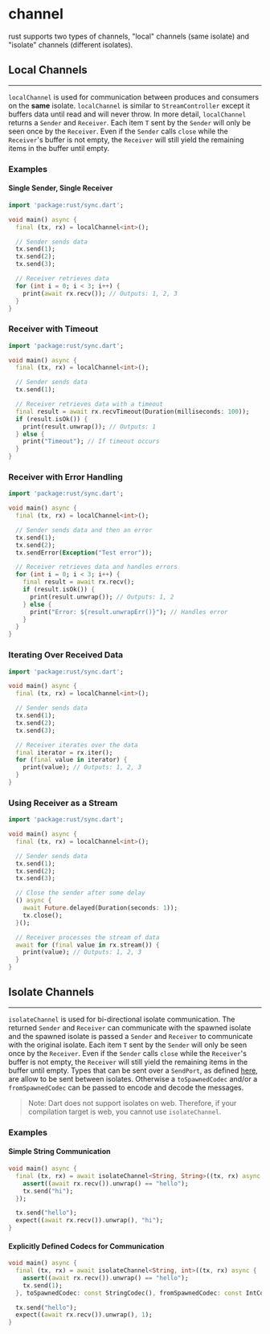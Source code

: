 # channel

rust supports two types of channels, "local" channels (same isolate) and "isolate" channels (different isolates).

## Local Channels
***
`localChannel` is used for communication between produces and consumers on the **same** isolate. `localChannel` is
similar to `StreamController` except it buffers data until read and will never throw.
In more detail, `localChannel` returns a `Sender` and `Receiver`. Each item `T` sent by the `Sender`
will only be seen once by the `Receiver`. Even if the `Sender` calls `close` while the `Receiver`'s buffer
is not empty, the `Receiver` will still yield the remaining items in the buffer until empty.

### Examples
#### Single Sender, Single Receiver

```dart
import 'package:rust/sync.dart';

void main() async {
  final (tx, rx) = localChannel<int>();

  // Sender sends data
  tx.send(1);
  tx.send(2);
  tx.send(3);

  // Receiver retrieves data
  for (int i = 0; i < 3; i++) {
    print(await rx.recv()); // Outputs: 1, 2, 3
  }
}
```

### Receiver with Timeout

```dart
import 'package:rust/sync.dart';

void main() async {
  final (tx, rx) = localChannel<int>();

  // Sender sends data
  tx.send(1);

  // Receiver retrieves data with a timeout
  final result = await rx.recvTimeout(Duration(milliseconds: 100));
  if (result.isOk()) {
    print(result.unwrap()); // Outputs: 1
  } else {
    print("Timeout"); // If timeout occurs
  }
}
```
### Receiver with Error Handling

```dart
import 'package:rust/sync.dart';

void main() async {
  final (tx, rx) = localChannel<int>();

  // Sender sends data and then an error
  tx.send(1);
  tx.send(2);
  tx.sendError(Exception("Test error"));

  // Receiver retrieves data and handles errors
  for (int i = 0; i < 3; i++) {
    final result = await rx.recv();
    if (result.isOk()) {
      print(result.unwrap()); // Outputs: 1, 2
    } else {
      print("Error: ${result.unwrapErr()}"); // Handles error
    }
  }
}
```
### Iterating Over Received Data

```dart
import 'package:rust/sync.dart';

void main() async {
  final (tx, rx) = localChannel<int>();

  // Sender sends data
  tx.send(1);
  tx.send(2);
  tx.send(3);

  // Receiver iterates over the data
  final iterator = rx.iter();
  for (final value in iterator) {
    print(value); // Outputs: 1, 2, 3
  }
}
```
### Using Receiver as a Stream

```dart
import 'package:rust/sync.dart';

void main() async {
  final (tx, rx) = localChannel<int>();

  // Sender sends data
  tx.send(1);
  tx.send(2);
  tx.send(3);

  // Close the sender after some delay
  () async {
    await Future.delayed(Duration(seconds: 1));
    tx.close();
  }();

  // Receiver processes the stream of data
  await for (final value in rx.stream()) {
    print(value); // Outputs: 1, 2, 3
  }
}
```

## Isolate Channels
***
`isolateChannel` is used for bi-directional isolate communication. The returned
`Sender` and `Receiver` can communicate with the spawned isolate and 
the spawned isolate is passed a `Sender` and `Receiver` to communicate with the original isolate.
Each item `T` sent by the `Sender` will only be seen once by the `Receiver`. Even if the `Sender` calls `close` while the `Receiver`'s buffer
is not empty, the `Receiver` will still yield the remaining items in the buffer until empty.
Types that can be sent over a `SendPort`, as defined [here](https://api.flutter.dev/flutter/dart-isolate/SendPort/send.html),
are allow to be sent between isolates. Otherwise a `toSpawnedCodec` and/or a `fromSpawnedCodec` can be passed
to encode and decode the messages.
> Note: Dart does not support isolates on web. Therefore, if your compilation target is web, you cannot use `isolateChannel`.

### Examples

#### Simple String Communication

```dart
void main() async {
  final (tx, rx) = await isolateChannel<String, String>((tx, rx) async {
    assert((await rx.recv()).unwrap() == "hello");
    tx.send("hi");
  });

  tx.send("hello");
  expect((await rx.recv()).unwrap(), "hi");
}
```
#### Explicitly Defined Codecs for Communication

```dart
void main() async {
  final (tx, rx) = await isolateChannel<String, int>((tx, rx) async {
    assert((await rx.recv()).unwrap() == "hello");
    tx.send(1);
  }, toSpawnedCodec: const StringCodec(), fromSpawnedCodec: const IntCodec());

  tx.send("hello");
  expect((await rx.recv()).unwrap(), 1);
}
```